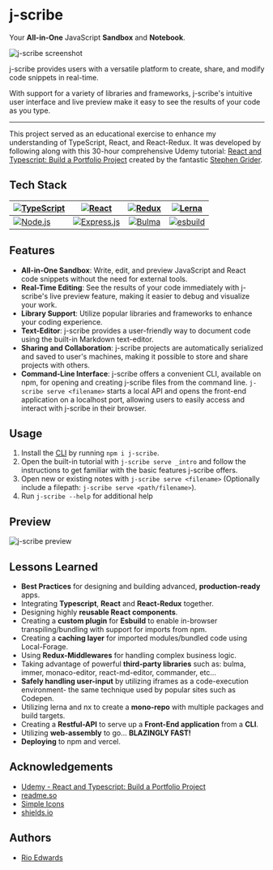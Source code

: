 # j-scribe

Your **All-in-One** JavaScript **Sandbox** and **Notebook**.

![j-scribe screenshot](https://raw.githubusercontent.com/rioredwards/j-scribe/main/assets/j-scribe-banner-white-bg.png)

j-scribe provides users with a versatile platform to create, share, and modify code snippets in real-time.

With support for a variety of libraries and frameworks, j-scribe's intuitive user interface and live preview make it easy to see the results of your code as you type.

---

This project served as an educational exercise to enhance my understanding of TypeScript, React, and React-Redux. It was developed by following along with this 30-hour comprehensive Udemy tutorial: [React and Typescript: Build a Portfolio Project](https://www.udemy.com/course/react-and-typescript-build-a-portfolio-project/) created by the fantastic [Stephen Grider](https://www.udemy.com/user/sgslo/).

## Tech Stack

| [![TypeScript](https://img.shields.io/badge/-TypeScript-3178C6?logo=TypeScript&logoColor=black&style=for-the-badge)](https://www.typescriptlang.org/) | [![React](https://img.shields.io/badge/-React-61DAFB?logo=React&logoColor=black&style=for-the-badge)](https://reactjs.org/)               | [![Redux](https://img.shields.io/badge/-Redux-764ABC?logo=Redux&logoColor=white&style=for-the-badge)](https://redux.js.org/) | [![Lerna](https://img.shields.io/badge/-Lerna-CF4349?logo=Lerna&logoColor=white&style=for-the-badge)](https://lerna.js.org/)            |
| ----------------------------------------------------------------------------------------------------------------------------------------------------- | ----------------------------------------------------------------------------------------------------------------------------------------- | :--------------------------------------------------------------------------------------------------------------------------: | --------------------------------------------------------------------------------------------------------------------------------------- |
| [![Node.js](https://img.shields.io/badge/-Node.js-339933?logo=Node.js&logoColor=white&style=for-the-badge)](https://nodejs.org/)                      | [![Express.js](https://img.shields.io/badge/-Express.js-000000?logo=Express&logoColor=white&style=for-the-badge)](https://expressjs.com/) |   [![Bulma](https://img.shields.io/badge/-Bulma-00D1B2?logo=Bulma&logoColor=white&style=for-the-badge)](https://bulma.io/)   | [![esbuild](https://img.shields.io/badge/-esbuild-F8A51C?logo=esbuild&logoColor=black&style=for-the-badge)](https://esbuild.github.io/) |

## Features

- **All-in-One Sandbox**: Write, edit, and preview JavaScript and React code snippets without the need for external tools.
- **Real-Time Editing**: See the results of your code immediately with j-scribe's live preview feature, making it easier to debug and visualize your work.
- **Library Support**: Utilize popular libraries and frameworks to enhance your coding experience.
- **Text-Editor**: j-scribe provides a user-friendly way to document code using the built-in Markdown text-editor.
- **Sharing and Collaboration**: j-scribe projects are automatically serialized and saved to user's machines, making it possible to store and share projects with others.
- **Command-Line Interface**: j-scribe offers a convenient CLI, available on npm, for opening and creating j-scribe files from the command line. `j-scribe serve <filename>` starts a local API and opens the front-end application on a localhost port, allowing users to easily access and interact with j-scribe in their browser.

## Usage

1. Install the [CLI](https://www.npmjs.com/package/j-scribe) by running `npm i j-scribe`.
2. Open the built-in tutorial with `j-scribe serve _intro` and follow the instructions to get familiar with the basic features j-scribe offers.
3. Open new or existing notes with `j-scribe serve <filename>` (Optionally include a filepath: `j-scribe serve <path/filename>`).
4. Run `j-scribe --help` for additional help

## Preview

![j-scribe preview](https://raw.githubusercontent.com/rioredwards/j-scribe/main/assets/j-scribe_preview.webp)

## Lessons Learned

- **Best Practices** for designing and building advanced, **production-ready** apps.
- Integrating **Typescript**, **React** and **React-Redux** together.
- Designing highly **reusable React components**.
- Creating a **custom plugin** for **Esbuild** to enable in-browser transpiling/bundling with support for imports from npm.
- Creating a **caching layer** for imported modules/bundled code using Local-Forage.
- Using **Redux-Middlewares** for handling complex business logic.
- Taking advantage of powerful **third-party libraries** such as: bulma, immer, monaco-editor, react-md-editor, commander, etc...
- **Safely handling user-input** by utilizing iframes as a code-execution environment- the same technique used by popular sites such as Codepen.
- Utilizing lerna and nx to create a **mono-repo** with multiple packages and build targets.
- Creating a **Restful-API** to serve up a **Front-End application** from a **CLI**.
- Utilizing **web-assembly** to go... **BLAZINGLY FAST!**
- **Deploying** to npm and vercel.

## Acknowledgements

- [Udemy - React and Typescript: Build a Portfolio Project](https://www.udemy.com/course/react-and-typescript-build-a-portfolio-project/)
- [readme.so](https://readme.so/editor)
- [Simple Icons](https://simpleicons.org/?q=redux)
- [shields.io](https://shields.io/)

## Authors

- [Rio Edwards](https://www.github.com/rioredwards)
